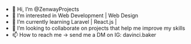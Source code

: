 - 👋 Hi, I’m @ZenwayProjects
- 👀 I’m interested in Web Development | Web Design 
- 🌱 I’m currently learning Laravel | React.js |
- 💞️ I’m looking to collaborate on projects that help me improve my skills
- 📫 How to reach me -> send me a DM on IG: davinci.baker

<!---
ZenwayProjects/ZenwayProjects is a ✨ special ✨ repository because its `README.md` (this file) appears on your GitHub profile.
You can click the Preview link to take a look at your changes.
--->
